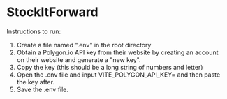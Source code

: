 # StockItForward

Instructions to run:

1. Create a file named ".env" in the root directory
2. Obtain a Polygon.io API key from their website by creating an account on their website and generate a "new key".
3. Copy the key (this should be a long string of numbers and letter)
4. Open the .env file and input VITE_POLYGON_API_KEY= and then paste the key after.
5. Save the .env file.
